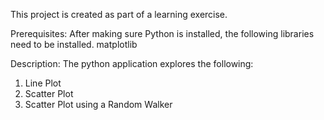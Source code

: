 This project is created as part of a learning exercise.

Prerequisites:
After making sure Python is installed, the following libraries need to be installed.
    matplotlib

Description:
The python application explores the following:
1. Line Plot
2. Scatter Plot
3. Scatter Plot using a Random Walker
